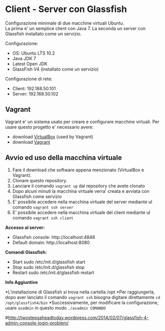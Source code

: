 Client - Server con Glassfish
=================
Configurazione minimale di due macchine virtuali Ubuntu.  
La prima e' un semplice client con Java 7. La seconda un server con Glassfish installato come un servizio.

Configurazione:

 * OS: Ubuntu LTS 10.2
 * Java JDK 7
 * Latest Open JDK
 * GlassFish V4 (installato come un servizio)
 
Configurazione di rete:

 * Client:  192.168.50.101
 * Server:  192.168.50.102	 
 

Vagrant
-------
Vagrant e' un sistema usato per creare e configurare macchine virtuali.  Per usare questo progetto e' necessario avere: 

 * download [VirtualBox](https://www.virtualbox.org/wiki/Downloads) (used by Vagrant)
 * download [Vagrant](http://downloads.vagrantup.com/)

Avvio ed uso della macchina virtuale
----------------------------------
1. Fare il download che software appena menzionato (VirtualBox e Vagrant).
2. Clonare questo repository.
3. Lanciare il comando ```vagrant up``` dal repository che avete clonato
4. Dopo alcuni minuti la macchina virtuale verra' creata e avviata con Glassfish come servizio
5. E' possibile accedere nella macchina virtuale del server mediante ul comando ```vagrant ssh server```
6. E' possibile accedere nella macchina virtuale del client mediante ul comando ```vagrant ssh client```

**Accesso al server:**

 * Glassfish console: http://localhost:4848
 * Default domain: http://localhost:8080
 

**Comandi Glassfish:**

 * Start     sudo /etc/init.d/glassfish start
 * Stop      sudo /etc/init.d/glassfish stop
 * Restart   sudo /etc/init.d/glassfish restart
 
 
 **Info Aggiuntive**
 
 *L'installazione di Glassfish si trova nella cartella /opt
 *Per raggiungerla, dopo aver lanciato il comando ```vagrant ssh``` bisogna digitare direttamente  ```cd /opt/glassfish4/bin```
 *Successivamente, per modificare la configurazione, usare  ```asadmin``` in questo modo ```./asadmin COMANDO```
 
 #http://twostepsaheadtoday.wordpress.com/2014/02/07/glassfish-4-admin-console-login-problem/